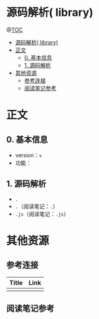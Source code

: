 # 源码解析( library)

@[TOC](文章目录)

<!-- TOC -->

- [源码解析( library)](#源码解析-library)
- [正文](#正文)
  - [0. 基本信息](#0-基本信息)
  - [1. 源码解析](#1-源码解析)
- [其他资源](#其他资源)
  - [参考连接](#参考连接)
  - [阅读笔记参考](#阅读笔记参考)

<!-- /TOC -->

# 正文

## 0. 基本信息

- version：`v`
- 功能：

## 1. 源码解析

- `.`
- `.`（阅读笔记：`.`）
- `.js`（阅读笔记：`.js`）

# 其他资源

## 参考连接

| Title | Link |
| ----- | ---- |
|       | []() |

## 阅读笔记参考

[]()

